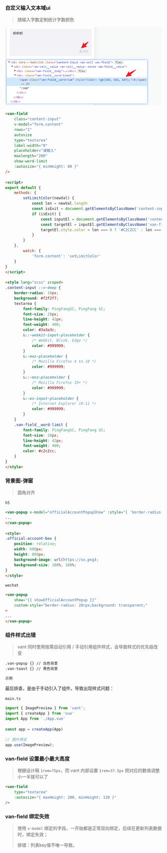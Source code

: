 

### 自定义输入文本域ui

> 随输入字数定制统计字数颜色

![](https://raw.githubusercontent.com/SpringLoach/img_store/main/img/[css]自定义输入文本域.png)

```html
<van-field
    class="content-input"
    v-model="form.content"
    rows="1"
    autosize
    type="textarea"
    label-width="0"
    placeholder="请输入"
    maxlength="200"
    show-word-limit
    :autosize="{ minHeight: 80 }"
/>

<script>
export default {
	methods: {
        setLimitColor(newVal) {
            const len = newVal.length
            const isExit = document.getElementsByClassName('content-input').length
            if (isExit) {
                const inputEl = document.getElementsByClassName('content-input')[0]
                const targetEl = inputEl.getElementsByClassName('van-field__word-num')[0]
                targetEl.style.color = len === 0 ? '#C2C2CC' : len === 200 ? '#ee0a24' : '#8E8E93'
            }
        }
    },
        watch: {
        	'form.content': 'setLimitColor'
    }
}
</script>

<style lang="scss" scoped>
.content-input ::v-deep {
    border-radius: 10px;
    background: #f2f2f7;
    textarea {
        font-family: PingFangSC, PingFang SC;
        font-size: 28px;
        line-height: 42px;
        font-weight: 400;
        color: #3a3a3c;
        &::-webkit-input-placeholder {
            /* WebKit, Blink, Edge */
            color: #999999;
        }
        &:-moz-placeholder {
            /* Mozilla Firefox 4 to 18 */
            color: #999999;
        }
        &::-moz-placeholder {
            /* Mozilla Firefox 19+ */
            color: #999999;
        }
        &:-ms-input-placeholder {
            /* Internet Explorer 10-11 */
            color: #999999;
        }
    }
    .van-field__word-limit {
        font-family: PingFangSC, PingFang SC;
        font-size: 28px;
        line-height: 42px;
        font-weight: 400;
        color: #c2c2cc;
    }
}
</style>
```



### 背景图-弹窗

> 圆角对齐

`h5`

```html
<van-popup v-model="officialAccountPopupShow" :style="{ 'border-radius': '4px', background: 'transparent' }">
...
</van-popup>

<style>
.official-account-box {
    position: relative;
    width: 600px;
    height: 800px;
    background-image: url(https://xx.png);
    background-size: 100%, 100%;
}
</style>
```

`wechat`

```html
<van-popup
    show="{{ showOfficialAccountPopup }}"
    custom-style="border-radius: 20rpx;background: transparent;"
>
...
</van-popup>
```



### 组件样式出错

> vant 同时使用按需自动引用 / 手动引用组件样式，会导致样式的优先级改变

```
.van-popup {} // 白色背景
.van-toast {} // 黑色背景
```

`示例`

最后排查，是由于手动引入了组件，导致出现样式问题： 

`main.ts`

```javascript
import { ImagePreview } from 'vant';
import { createApp } from 'vue'
import App from './App.vue'

const app = createApp(App)

// 图片预览
app.use(ImagePreview);
```



### van-field 设置最小最大高度

> 根据设计稿 `1rem=75px`，而 vant 内部设置 `1rem=37.5px` 把对应的数值调整小一半就可以了

```html
<van-field
    type="textarea"
    :autosize="{ maxHeight: 200, minHeight: 120 }"
/>
```



### van-field 绑定失效

> 使用 `v-model` 绑定的字段，一开始都是正常双向绑定，后续在更新列表数据时，绑定失效；
>
> 排错：列表key值不唯一导致。
